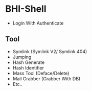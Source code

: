# BHI-Shell
- Login With Authenticate

## Tool
- Symlink (Symlink V2/ Symlink 404)
- Jumping
- Hash Generate
- Hash Identifier
- Mass Tool (Deface/Delete)
- Mail Grabber (Grabber With DB)
- Etc..
